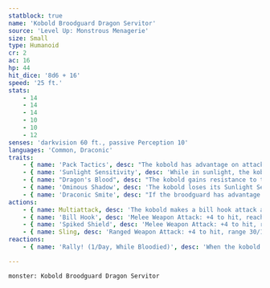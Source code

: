 ```yaml
---
statblock: true
name: 'Kobold Broodguard Dragon Servitor'
source: 'Level Up: Monstrous Menagerie'
size: Small
type: Humanoid
cr: 2
ac: 16
hp: 44
hit_dice: '8d6 + 16'
speed: '25 ft.'
stats:
    - 14
    - 14
    - 14
    - 10
    - 10
    - 12
senses: 'darkvision 60 ft., passive Perception 10'
languages: 'Common, Draconic'
traits:
    - { name: 'Pack Tactics', desc: "The kobold has advantage on attack rolls against a creature if at least one of the kobold's allies is within 5 feet of the creature and not incapacitated." }
    - { name: 'Sunlight Sensitivity', desc: 'While in sunlight, the kobold has disadvantage on attack rolls, as well as on Perception checks that rely on sight.' }
    - { name: "Dragon's Blood", desc: "The kobold gains resistance to the damage type of its master's breath weapon." }
    - { name: 'Ominous Shadow', desc: 'The kobold loses its Sunlight Sensitivity trait while within 60 feet of its master.' }
    - { name: 'Draconic Smite', desc: "If the broodguard has advantage on a melee weapon attack, the attack deals an extra 1d4 damage. This bonus damage is the same type as its master's breath weapon." }
actions:
    - { name: Multiattack, desc: 'The kobold makes a bill hook attack and a spiked shield attack.' }
    - { name: 'Bill Hook', desc: 'Melee Weapon Attack: +4 to hit, reach 10 ft., one target. Hit: 5 (1d6 + 2) slashing damage, and if the target is a Medium or smaller creature, it makes a DC 12 Strength saving throw, falling prone on a failure.' }
    - { name: 'Spiked Shield', desc: 'Melee Weapon Attack: +4 to hit, reach 5 ft., one target. Hit: 5 (1d6 + 2) piercing damage.' }
    - { name: Sling, desc: 'Ranged Weapon Attack: +4 to hit, range 30/120 ft., one target. Hit: 4 (1d4 + 2) bludgeoning damage.' }
reactions:
    - { name: 'Rally! (1/Day, While Bloodied)', desc: 'When the kobold takes damage, it shouts a rallying cry. All kobolds within 30 feet that can hear it gain immunity to the frightened condition for 1 minute, and their next attack roll made before this effect ends deals an extra 1d4 damage.' }

---
```

```statblock
monster: Kobold Broodguard Dragon Servitor
```
